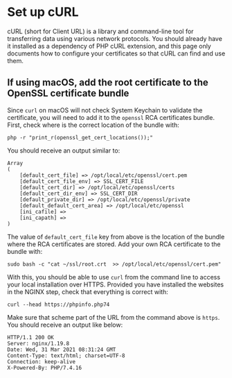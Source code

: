 # Set up cURL

cURL (short for Client URL) is a library and command-line tool for transferring
data using various network protocols. You should already have it installed as a
dependency of PHP cURL extension, and this page only documents how to configure
your certificates so that cURL can find and use them.

## If using macOS, add the root certificate to the OpenSSL certificate bundle

Since `curl` on macOS will not check System Keychain to validate the
certificate, you will need to add it to the `openssl` RCA certificates bundle.
First, check where is the correct location of the bundle with:

```console
php -r "print_r(openssl_get_cert_locations());"
```

You should receive an output similar to:

```text
Array
(
    [default_cert_file] => /opt/local/etc/openssl/cert.pem
    [default_cert_file_env] => SSL_CERT_FILE
    [default_cert_dir] => /opt/local/etc/openssl/certs
    [default_cert_dir_env] => SSL_CERT_DIR
    [default_private_dir] => /opt/local/etc/openssl/private
    [default_default_cert_area] => /opt/local/etc/openssl
    [ini_cafile] =>
    [ini_capath] =>
)
```

The value of `default_cert_file` key from above is the location of the bundle
where the RCA certificates are stored. Add your own RCA certificate to the
bundle with:

```console
sudo bash -c "cat ~/ssl/root.crt  >> /opt/local/etc/openssl/cert.pem"
```

With this, you should be able to use `curl` from the command line to access
your local installation over HTTPS. Provided you have installed the websites in
the NGINX step, check that everything is correct with:

```console
curl --head https://phpinfo.php74
```

Make sure that scheme part of the URL from the command above is `https`. You
should receive an output like below:

```console
HTTP/1.1 200 OK
Server: nginx/1.19.8
Date: Wed, 31 Mar 2021 08:31:24 GMT
Content-Type: text/html; charset=UTF-8
Connection: keep-alive
X-Powered-By: PHP/7.4.16
```
